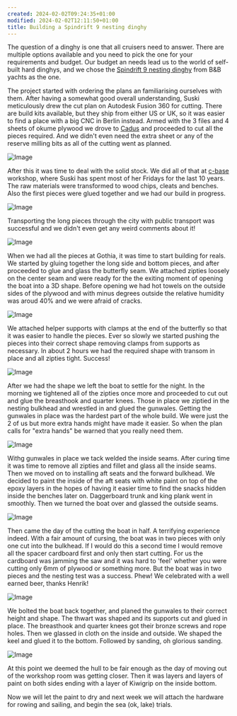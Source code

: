 ```yaml
---
created: 2024-02-02T09:24:35+01:00
modified: 2024-02-02T12:11:50+01:00
title: Building a Spindrift 9 nesting dinghy
---
```


The question of a dinghy is one that all cruisers need to answer. There are multiple options available and you need to pick the one for your requirements and budget. Our budget an needs lead us to the world of self-built hard dinghys, and we chose the [Spindrift 9 nesting dinghy](https://bandbyachtdesigns.com/s9)  from B&B yachts as the one.

The project started with ordering the plans an familiarising ourselves with them. After having a somewhat good overall understanding, Suski meticulously drew the cut plan on Autodesk Fusion 360 for cutting. There are build kits available, but they ship from either US or UK, so it was easier to find a place with a big CNC in Berlin instead. Armed with the 3 files and 4 sheets of okume plywood we drove to [Cadus](https://www.cadus.org/en/) and proceeded to cut all the pieces required. And we didn't even need the extra sheet or any of the reserve milling bits as all of the cutting went as planned.

![Image](../2024/36e4b2ca53ebb4bc8c7d695d64f04c86.jpg) 

After this it was time to deal with the solid stock. We did all of that at [c-base](https://c-base.org/) workshop, where Suski has spent most of her Fridays for the last 10 years. The raw materials were transformed to wood chips, cleats and benches. Also the first pieces were glued together and we had our build in progress. 

![Image](../2024/80d295644a9d337f1c107259707371e4.jpg) 

Transporting the long pieces through the city with public transport was successful and we didn't even get any weird comments about it!

![Image](../2024/1d63a3f5769dfef58a2d277e4845053d.jpg) 

When we had all the pieces at Gothia, it was time to start building for reals. We started by gluing together the long side and bottom pieces, and after proceeded to glue and glass the butterfly seam. We attached zipties loosely on the center seam and were ready for the the exiting moment of opening the boat into a 3D shape. Before opening we had hot towels on the outside sides of the plywood and with minus degrees outside the relative humidity was aroud 40% and we were afraid of cracks.

![Image](../2024/2b5d77699078fdc9821103b376aa83b6.jpg) 

 We attached helper supports with clamps at the end of the butterfly so that it was easier to handle the pieces. Ever so slowly we started pushing the pieces into their correct shape removing clamps from supports as necessary. In about 2 hours we had the required shape with transom in place and all zipties tight. Success!

![Image](../2024/d54db5c685547c5d6eac889efe33e621.jpg) 

After we had the shape we left the boat to settle for the night. In the morning we tightened all of the zipties once more and proceeded to cut out and glue the breasthook and quarter knees. Those in place we ziptied in the nesting bulkhead and wrestled in and glued the gunwales. Getting the gunwales in place was the hardest part of the whole build. We were just the 2 of us but more extra hands might have made it easier. So when the plan calls for "extra hands" be warned that you really need them.

![Image](../2024/bf504501bf2a4b966eb053a834029bb5.jpg) 

Withg gunwales in place we tack welded the inside seams. After curing time it was time to remove all zipties and fillet and glass all the inside seams. Then we moved on to installing aft seats and the forward bulkhead. We decided to paint the inside of the aft seats with white paint on top of the epoxy layers in the hopes of having it easier time to find the snacks hidden inside the benches later on. Daggerboard trunk and king plank went in smoothly. Then we turned the boat over and glassed the outside seams.

![Image](../2024/f90af85581342e56e8b10b6a9c11831e.jpg) 

Then came the day of the cutting the boat in half. A terrifying experience indeed. With a fair amount of cursing, the boat was in two pieces with only one cut into the bulkhead. If I would do this a second time I would remove all the spacer cardboard first and only then start cutting. For us the cardboard was jamming the saw and it was hard to 'feel' whether you were cutting only 6mm of plywood or something more. But the boat was in two pieces and the nesting test was a success. Phew! We celebrated with a well earned beer, thanks Henrik!

![Image](../2024/f88ef6343d834daca18d8305b6d63de2.jpg) 

We bolted the boat back together, and planed the gunwales to their correct height and shape. The thwart was shaped and its supports cut and glued in place. The breasthook and quarter knees got their bronze screws and rope holes. Then we glassed in cloth on the inside and outside. We shaped the keel and glued it to the bottom. Followed by sanding, oh glorious sanding.

![Image](../2024/9d3e5b7842cd67201c4d1d6ff2556db5.jpg) 

At this point we deemed the hull to be fair enough as the day of moving out of the workshop room was getting closer. Then it was layers and layers of paint on both sides ending with a layer of Kiwigrip on the inside bottom. 

Now we will let the paint to dry and next week we will attach the hardware for rowing and sailing, and begin the sea (ok, lake) trials.
